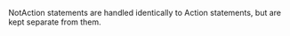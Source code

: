 NotAction statements are handled identically to Action statements, but are kept separate from them.
